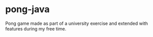 # pong-java
Pong game made as part of a university exercise and extended with features during my free time.
